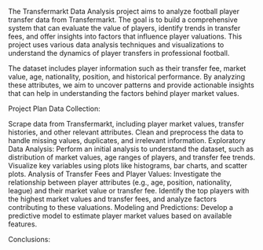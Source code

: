 The Transfermarkt Data Analysis project aims to analyze football player transfer data from Transfermarkt. The goal is to build a comprehensive system that can evaluate the value of players, identify trends in transfer fees, and offer insights into factors that influence player valuations. This project uses various data analysis techniques and visualizations to understand the dynamics of player transfers in professional football.

The dataset includes player information such as their transfer fee, market value, age, nationality, position, and historical performance. By analyzing these attributes, we aim to uncover patterns and provide actionable insights that can help in understanding the factors behind player market values.

Project Plan
Data Collection:

Scrape data from Transfermarkt, including player market values, transfer histories, and other relevant attributes.
Clean and preprocess the data to handle missing values, duplicates, and irrelevant information.
Exploratory Data Analysis:
Perform an initial analysis to understand the dataset, such as distribution of market values, age ranges of players, and transfer fee trends.
Visualize key variables using plots like histograms, bar charts, and scatter plots.
Analysis of Transfer Fees and Player Values:
Investigate the relationship between player attributes (e.g., age, position, nationality, league) and their market value or transfer fee.
Identify the top players with the highest market values and transfer fees, and analyze factors contributing to these valuations.
Modeling and Predictions:
Develop a predictive model to estimate player market values based on available features.


Conclusions:

